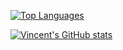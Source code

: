 [![Top Languages](https://github-readme-stats.vercel.app/api/top-langs/?username=VincentJoshuaET)](https://github.com/anuraghazra/github-readme-stats)

[![Vincent's GitHub stats](https://github-readme-stats.vercel.app/api?username=VincentJoshuaET&show_icons=true)](https://github.com/anuraghazra/github-readme-stats)
